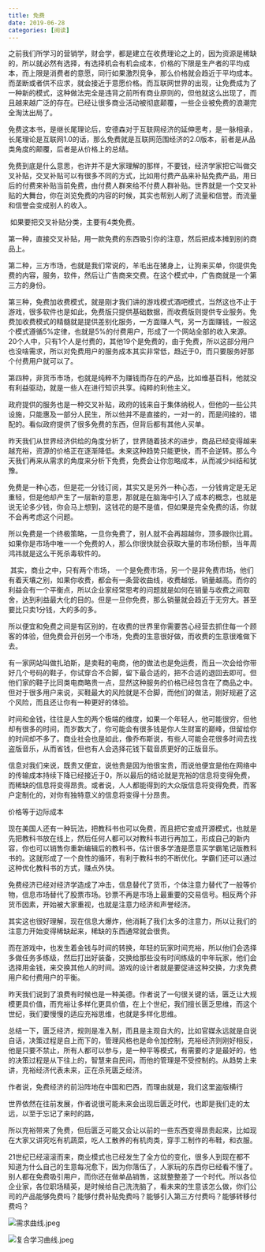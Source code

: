```yaml
---
title: 免费
date: 2019-06-28
categories: [阅读]
---
```




​	之前我们所学习的营销学，财会学，都是建立在收费理论之上的，因为资源是稀缺的，所以就必然有选择，有选择机会有机会成本，价格的下限是生产者的平均成本，而上限是消费者的意愿，同行如果激烈竞争，那么价格就会趋近于平均成本。而垄断或者供不应求，就会接近于意愿价格。而互联网世界的出现，让免费成为了一种新的模式，这种做法完全是违背之前所有商业原则的，但他就这么出现了，而且越来越广泛的存在。已经让很多商业活动被彻底颠覆，一些企业被免费的浪潮完全淘汰出局了。

​	免费这本书，是继长尾理论后，安德森对于互联网经济的延伸思考，是一脉相承，长尾理论是互联网1.0的话，那么免费就是互联网范围经济的2.0版本，前者是从品类角度的颠覆，后者是从价格上的总结。

​	免费到底是什么意思，也许并不是大家理解的那样，不要钱，经济学家把它叫做交叉补贴，交叉补贴可以有很多不同的方式，比如用付费产品来补贴免费产品，用日后的付费来补贴当前免费，由付费人群来给不付费人群补贴。世界就是一个交叉补贴的大舞台，你在浏览免费的内容的时候，其实也帮别人刷了流量和信誉。而流量和信誉会变成别人的收入。

​	如果要把交叉补贴分类，主要有4类免费。

​	第一种，直接交叉补贴，用一款免费的东西吸引你的注意，然后把成本摊到别的商品上。

​	第二种，三方市场，也就是我们常说的，羊毛出在猪身上，让狗来买单，你提供免费的内容，服务，软件，然后让广告商来交费。在这个模式中，广告商就是一个第三方的身份。

​	第三种，免费加收费模式，就是刚才我们讲的游戏模式酒吧模式，当然这也不止于游戏，很多软件也是如此，免费版只提供基础数据，而收费版则提供专业服务。免费加收费模式的精髓就是提供差别化服务，一方面赚人气，另一方面赚钱，一般这个模式遵循5%定律，也就是5%的付费用户，形成了一个网站全部的收入来源。20个人中，只有1个人是付费的，其他19个是免费的，由于免费，所以这部分用户也没啥需求，所以对免费用户的服务成本其实非常低，趋近于0，而只要服务好那个付费用户就可以了。

​	第四种，非货币市场，也就是纯粹不为赚钱而存在的产品，比如维基百科，他就没有利益驱动，就是一些人在进行知识共享。纯粹的利他主义。

​	政府提供的服务也是一种交叉补贴，政府的钱来自于集体纳税人，但他的一些公共设施，只能惠及一部分人民生，所以他并不是直接的，一对一的，而是间接的，错配的。看似政府提供了很多免费的东西，但背后都有其他人买单。

​	昨天我们从世界经济供给的角度分析了，世界随着技术的进步，商品已经变得越来越充裕，资源的价格正在逐渐降低。未来这种趋势只能更快，而不会逆转。那么今天我们再来从需求的角度来分析下免费，免费会让你忽略成本，从而减少纠结和犹豫。

​	免费是一种心态，但是花一分钱订阅，其实又是另外一种心态，一分钱肯定是无足重轻，但是他却产生了一层新的意思，那就是在脑海中引入了成本的概念，也就是说无论多少钱，你会马上想到，这钱花的是不是值，但如果是完全免费的话，你就不会再考虑这个问题。

​	所以免费是一个终极策略，一旦你免费了，别人就不会再超越你，顶多跟你比肩。如果你是市场中唯一一个免费的人，那么你很快就会获取大量的市场份额，当年周鸿祎就是这么干死杀毒软件的。

​	其实，商业之中，只有两个市场， 一个是免费市场，另一个是非免费市场，他们有着天壤之别，如果你收费，都会有一条营收曲线，收费越低，销量越高。而你的利益会有一个平衡点，所以企业家经常思考的问题就是如何在销量与收费之间取舍，达到利益最大化的目的。但是一旦你免费，那么销量就会趋近于无穷大。甚至要比只卖1分钱，大的多的多。

​	所以便宜和免费之间是有区别的，在收费的世界里你需要苦心经营去抓住每一个顾客的体验，但免费会开创另一个市场，免费的生意很好做，而收费的生意很难做下去。

​	有一家网站叫做扎珀斯，是卖鞋的电商，他的做法也是免运费，而且一次会给你带好几个号码的鞋子，你试穿合不合脚，留下最合适的，把不合适的退回去即可。但他们家的鞋子比同类电商略贵一点，显然这种服务的价格已经包含在了商品之中。但对于很多用户来说，买鞋最大的风险就是不合脚，而他们的做法，刚好规避了这个风险，而且还让你有一种更好的体验。

​	时间和金钱，往往是人生的两个极端的维度，如果一个年轻人，他可能很穷，但他却有很多的时间，而岁数大了，你可能会有很多钱是你人生财富的巅峰，但留给你的时间却不多了。商业社会也是如此，像乔布斯说，有些人可能会花很多时间去找盗版音乐，从而省钱，但也有人会选择花钱下载音质更好的正版音乐。

​	信息对我们来说，既贵又便宜，说他贵是因为他很宝贵，而说他便宜是他在网络中的传输成本持续下降已经接近于0，所以最后的结论就是充裕的信息将变得免费，而稀缺的信息将变得昂贵。或者说，人人都能得到的大众版信息将变得免费，而客户定制化的，对你有独特意义的信息将变得十分昂贵。

价格等于边际成本

​	现在美国人还有一种玩法，把教科书也可以免费，而且把它变成开源模式，也就是先把教科书放在线上，然后任何人都可以对教科书进行再加工，形成自己的新内容，你也可以销售你重新编辑后的教科书，估计很多学渣是愿意买学霸笔记版教科书的。这就形成了一个良性的循环，有利于教科书的不断优化。学霸们还可以通过这种优化教科书的方式，赚点外快。

​	免费经济已经对经济学造成了冲击，信息替代了货币，个体注意力替代了一般等价物，信息市场替代了股票市场。钞票不再是市场上最重要的交易信号。相反两个非货币因素，开始被大家重视，也就是注意力经济和声誉经济。

​	其实这也很好理解，现在信息大爆炸，他消耗了我们太多的注意力，所以让我们的注意力开始变得稀缺起来，稀缺的东西通常就会很贵。

​	而在游戏中，也发生着金钱与时间的转换，年轻的玩家时间充裕，所以他们会选择多做任务多练级，然后打出好装备，交换给那些没有时间练级的中年玩家，他们会选择用金钱，来交换其他人的时间。游戏的设计者就是要促进这种交换，力求免费用户和付费用户的平衡。

​	昨天我们说到了浪费有时候也是一种美德。作者说了一句很关键的话，匮乏让大规模更具价值，而充裕让多样化更具价值，在上个世纪，我们擅长匮乏思维，而这个世纪，我们要慢慢的适应充裕思维，也就是多样化思维。

​	总结一下，匮乏经济，规则是准入制，而且是主观自大的，比如官媒永远就是自说自话，决策过程是自上而下的，管理风格也是命令加控制，充裕经济则刚好相反，他是只要不禁止，所有人都可以参与，是一种平等模式，有需要的才是最好的，他的决策过程是从下往上的，智慧来自民间，而他的管理是不受控制的。从趋势上来讲，充裕经济代表未来，正在杀死匮乏经济。

作者说，免费经济的前沿阵地在中国和巴西，而理由就是，我们这里盗版横行

​	世界依然在往前发展，作者说很可能未来会出现后匮乏时代，也即是我们走的太远，以至于忘记了来时的路，

​	所以充裕带来了免费，但后匮乏可能又会让以前的一些东西变得昂贵起来，比如现在大家又讲究吃有机蔬菜，吃人工散养的有机肉类，穿手工制作的布鞋，和衣服。

​	21世纪已经滚滚而来，商业模式也已经发生了全方位的变化，很多人到现在都不知道为什么自己的生意每况愈下，因为你落伍了，人家玩的东西你已经看不懂了。别人都在免费吸引用户，而你还在做单品销售，这就整整差了一个时代。所以各位企业家，各位职场精英，是时候给自己洗洗脑了，看未来的生意该怎么做，你们公司的产品能够免费吗？能够付费补贴免费吗？能够引入第三方付费吗？能够转移付费吗？

![需求曲线.jpeg](https://i.loli.net/2019/06/28/5d1579336c20168760.jpeg)

![复合学习曲线.jpeg](https://i.loli.net/2019/06/28/5d1579605c0a744552.jpeg)